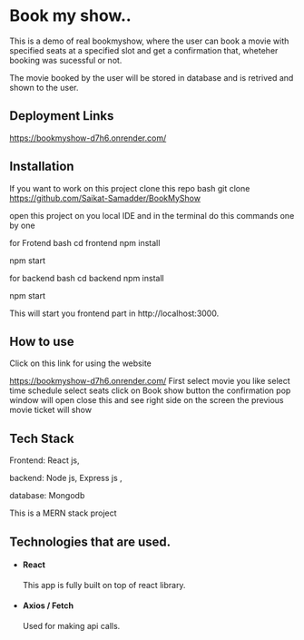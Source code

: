 # Book my show..

This is a demo of real bookmyshow, where the user can book a movie with specified seats at a specified slot and get a confirmation that, wheteher booking was sucessful or not.

The movie booked by the user will be stored in database and is retrived and shown to the user.

## Deployment Links

https://bookmyshow-d7h6.onrender.com/

## Installation

If you want to work on this project clone this repo bash git clone https://github.com/Saikat-Samadder/BookMyShow

open this project on you local IDE and in the terminal do this commands one by one

for Frotend bash cd frontend
npm install

npm start

for backend bash cd backend
npm install

npm start

This will start you frontend part in http://localhost:3000.

## How to use

Click on this link for using the website

https://bookmyshow-d7h6.onrender.com/
First select movie you like
select time schedule
select seats
click on Book show button the confirmation pop window will open close this and see right side on the screen the previous movie ticket will show

## Tech Stack

Frontend: React js,

backend: Node js, Express js ,

database: Mongodb

This is a MERN stack project

## Technologies that are used.

- #### React  
    This app is fully built on top of react library.
- #### Axios / Fetch
    Used for making api calls.


